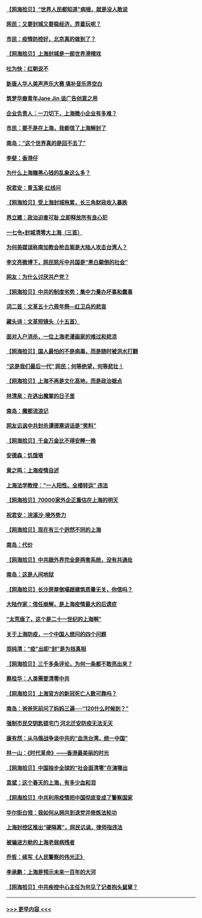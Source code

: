 #### [【网海拾贝】“世界人民都知道”病根，就是没人敢说](../pages/nsc993/n13747347.md?t=05310201) 
#### [网民：又要封城又要稳经济，弄着玩呢？](../pages/nsc993/n13747327.md?t=05310201) 
#### [市民：疫情防控好，北京真的做到了？](../pages/nsc993/n13746694.md?t=05310201) 
#### [【网海拾贝】上海封城是一部世界滑稽戏](../pages/nsc993/n13746605.md?t=05310201) 
#### [吐为快：红朝说不](../pages/nsc993/n13746172.md?t=05310201) 
#### [新唐人华人美声声乐大赛 填补音乐界空白](../pages/nsc993/n13746123.md?t=05310201) 
#### [筑梦华裔青年Jane Jin 谈广告创意之用](../pages/nsc993/n13743806.md?t=05310201) 
#### [企业负责人：一刀切下，上海微小企业有多难？](../pages/nsc993/n13745707.md?t=05310201) 
#### [市民：要不是在上海，我都信了上海解封了](../pages/nsc993/n13744901.md?t=05310201) 
#### [南岛：“这个世界真的是回不去了”](../pages/nsc993/n13744880.md?t=05310201) 
#### [李斐：香港仔](../pages/nsc993/n13744441.md?t=05310201) 
#### [为什么上海赚黑心钱的乱象这么多？](../pages/nsc993/n13743981.md?t=05310201) 
#### [祝君安：青玉案·红线问](../pages/nsc993/n13743436.md?t=05310201) 
#### [【网海拾贝】受上海封城拖累，长三角财政收入暴跌](../pages/nsc993/n13742554.md?t=05310201) 
#### [界立建：政治迫害可耻 立即释放所有良心犯](../pages/nsc993/n13741069.md?t=05310201) 
#### [一七令▪封城清零大上海（三首）](../pages/nsc993/n13741070.md?t=05310201) 
#### [为何美媒误称南加教会枪击案是大陆人攻击台湾人？](../pages/nsc993/n13740366.md?t=05310201) 
#### [李文亮微博下，网民怒斥中共国是“黑白颠倒的社会”](../pages/nsc993/n13739600.md?t=05310201) 
#### [网友：为什么讨厌共产党？](../pages/nsc993/n13739580.md?t=05310201) 
#### [【网海拾贝】中共的制度劣势：集中力量办坏事和蠢事](../pages/nsc993/n13739491.md?t=05310201) 
#### [词二首：文革五十六周年祭—红卫兵的悲哀](../pages/nsc993/n13738644.md?t=05310201) 
#### [藏头诗：文革短镜头（十五首）](../pages/nsc993/n13737993.md?t=05310201) 
#### [面对入户消杀，一位上海老漫画家的难过和悲凉](../pages/nsc993/n13737703.md?t=05310201) 
#### [【网海拾贝】国人最怕的不是病毒，而是随时被洪水打翻](../pages/nsc993/n13737687.md?t=05310201) 
#### [“这是我们最后一代” 网民：何等绝望，何等悲壮！](../pages/nsc993/n13737647.md?t=05310201) 
#### [【网海拾贝】上海不再是文化高地，而是政治据点](../pages/nsc993/n13735354.md?t=05310201) 
#### [林清泉：在逃出魔掌的日子里](../pages/nsc993/n13733918.md?t=05310201) 
#### [南岛：魔都流浪记](../pages/nsc993/n13735342.md?t=05310201) 
#### [网友讥讽中共封杀谭德塞讲话是“笑料”](../pages/nsc993/n13735319.md?t=05310201) 
#### [【网海拾贝】千金万金比不得安睡一晚](../pages/nsc993/n13731924.md?t=05310201) 
#### [安德森：饥饿塔](../pages/nsc993/n13731189.md?t=05310201) 
#### [黄之鸣：上海疫情自述](../pages/nsc993/n13731186.md?t=05310201) 
#### [上海法学教授：“一人阳性、全楼转运” 违法](../pages/nsc993/n13731029.md?t=05310201) 
#### [【网海拾贝】70000家外企正重估在上海的明天](../pages/nsc993/n13730549.md?t=05310201) 
#### [祝君安：浣溪沙‧境外势力](../pages/nsc993/n13729451.md?t=05310201) 
#### [【网海拾贝】现在有三个迥然不同的上海](../pages/nsc993/n13728664.md?t=05310201) 
#### [南岛：代价](../pages/nsc993/n13728623.md?t=05310201) 
#### [【网海拾贝】中共跟外界完全是两套系统，没有共通处](../pages/nsc993/n13726952.md?t=05310201) 
#### [南岛：这是人间地狱](../pages/nsc993/n13726950.md?t=05310201) 
#### [【网海拾贝】长沙房屋倒塌跟建筑质量无关，你信吗？](../pages/nsc993/n13726099.md?t=05310201) 
#### [大陆作家：信任崩解，是上海疫情最大的后遗症](../pages/nsc993/n13726083.md?t=05310201) 
#### [“太荒唐了，这个是二十一世纪的上海啊”](../pages/nsc993/n13725520.md?t=05310201) 
#### [关于上海防疫，一个中国人想问的四个问题](../pages/nsc993/n13725367.md?t=05310201) 
#### [郑纯清：“疫”出即“封”是为挡真相](../pages/nsc993/n13724933.md?t=05310201) 
#### [【网海拾贝】三千多条评论，为何一条都不敢亮出来？](../pages/nsc993/n13723827.md?t=05310201) 
#### [蔡桂华：人类需要清零中共](../pages/nsc993/n13723298.md?t=05310201) 
#### [【网海拾贝】上海官方的新冠死亡人数可靠吗？](../pages/nsc993/n13722405.md?t=05310201) 
#### [南岛：爸爸死前问了妈妈三遍──“120什么时候到？”](../pages/nsc993/n13722393.md?t=05310201) 
#### [强制市民交钥匙锁宅门  河北迁安防疫无法无天](../pages/nsc993/n13722388.md?t=05310201) 
#### [康有然：从乌俄战争谈中共的“血洗台湾，统一中国”](../pages/nsc993/n13722349.md?t=05310201) 
#### [林一山：《时代革命》——香港最美丽的时光](../pages/nsc993/n13717794.md?t=05310201) 
#### [【网海拾贝】中国独步全球的“社会面清零”在演哪出](../pages/nsc993/n13721688.md?t=05310201) 
#### [袁斌：这个春天的上海，有多少血和泪](../pages/nsc993/n13721662.md?t=05310201) 
#### [【网海拾贝】中共利用疫情把中国彻底变成了警察国家](../pages/nsc993/n13720045.md?t=05310201) 
#### [华尔街白领：我如何从拥共到退党并修炼法轮功](../pages/nsc993/n13719513.md?t=05310201) 
#### [上海封控区推出“硬隔离”，网民讥讽，律师指违法](../pages/nsc993/n13720029.md?t=05310201) 
#### [被骗进方舱的上海老弱病残者](../pages/nsc993/n13720011.md?t=05310201) 
#### [乔哲：续写《人民警察的伟光正》](../pages/nsc993/n13719984.md?t=05310201) 
#### [李承鹏：上海是预示未来一百年的大河](../pages/nsc993/n13719506.md?t=05310201) 
#### [【网海拾贝】中共疾控中心主任为何见了记者抱头鼠窜？](../pages/nsc993/n13719486.md?t=05310201) 

----
#### [ >>> 更早内容 <<< ](../indexes/nsc993-earlier.md)
